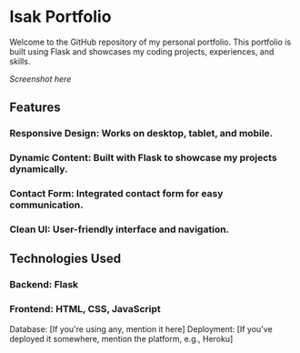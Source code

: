 # Isak Portfolio

Welcome to the GitHub repository of my personal portfolio.
This portfolio is built using Flask and showcases my coding projects, experiences, and skills.

*Screenshot here*


## Features
### Responsive Design: Works on desktop, tablet, and mobile.
### Dynamic Content: Built with Flask to showcase my projects dynamically.
### Contact Form: Integrated contact form for easy communication.
### Clean UI: User-friendly interface and navigation.

## Technologies Used
### Backend: Flask
### Frontend: HTML, CSS, JavaScript
Database: [If you're using any, mention it here]
Deployment: [If you've deployed it somewhere, mention the platform, e.g., Heroku]
